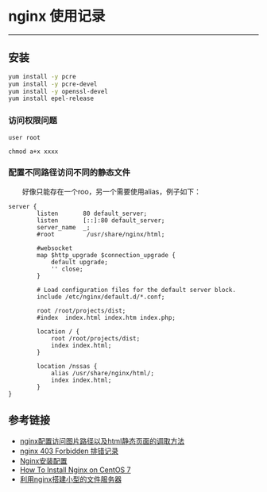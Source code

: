 # nginx 使用记录
***
## 安装
```sh
yum install -y pcre
yum install -y pcre-devel
yum install -y openssl-devel
yum install epel-release
```

### 访问权限问题
```
user root

chmod a+x xxxx
```

### 配置不同路径访问不同的静态文件
&ensp;&ensp;&ensp;&ensp;好像只能存在一个roo，另一个需要使用alias，例子如下：
```
server {
        listen       80 default_server;
        listen       [::]:80 default_server;
        server_name  _;
        #root         /usr/share/nginx/html;

        #websocket
        map $http_upgrade $connection_upgrade {
            default upgrade;
            '' close;
        }

        # Load configuration files for the default server block.
        include /etc/nginx/default.d/*.conf;

        root /root/projects/dist;
        #index  index.html index.htm index.php;

        location / {
            root /root/projects/dist;
            index index.html;
        }

        location /nssas {
            alias /usr/share/nginx/html/;
            index index.html;
        }
}
```

## 参考链接
- [nginx配置访问图片路径以及html静态页面的调取方法](https://www.jb51.net/article/99305.htm)
- [nginx 403 Forbidden 排错记录](https://www.jianshu.com/p/e0dadb871894)
- [Nginx安装配置](https://www.jianshu.com/p/a195c2f42e15)
- [How To Install Nginx on CentOS 7](https://www.digitalocean.com/community/tutorials/how-to-install-nginx-on-centos-7)
- [利用nginx搭建小型的文件服务器](https://www.jianshu.com/p/a9363379f23b)